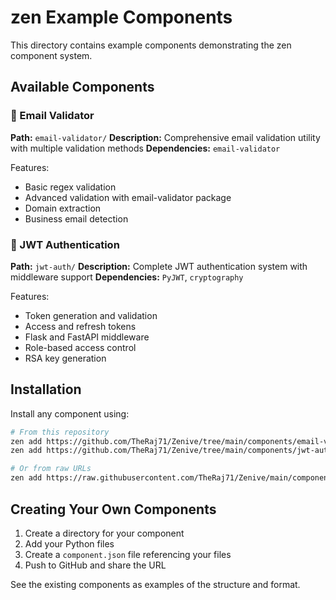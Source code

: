 # zen Example Components

This directory contains example components demonstrating the zen component system.

## Available Components

### 📧 Email Validator
**Path:** `email-validator/`
**Description:** Comprehensive email validation utility with multiple validation methods
**Dependencies:** `email-validator`

Features:
- Basic regex validation
- Advanced validation with email-validator package
- Domain extraction
- Business email detection

### 🔐 JWT Authentication
**Path:** `jwt-auth/`
**Description:** Complete JWT authentication system with middleware support
**Dependencies:** `PyJWT`, `cryptography`

Features:
- Token generation and validation
- Access and refresh tokens
- Flask and FastAPI middleware
- Role-based access control
- RSA key generation

## Installation

Install any component using:

```bash
# From this repository
zen add https://github.com/TheRaj71/Zenive/tree/main/components/email-validator
zen add https://github.com/TheRaj71/Zenive/tree/main/components/jwt-auth

# Or from raw URLs
zen add https://raw.githubusercontent.com/TheRaj71/Zenive/main/components/email-validator/component.json
```

## Creating Your Own Components

1. Create a directory for your component
2. Add your Python files
3. Create a `component.json` file referencing your files
4. Push to GitHub and share the URL

See the existing components as examples of the structure and format.